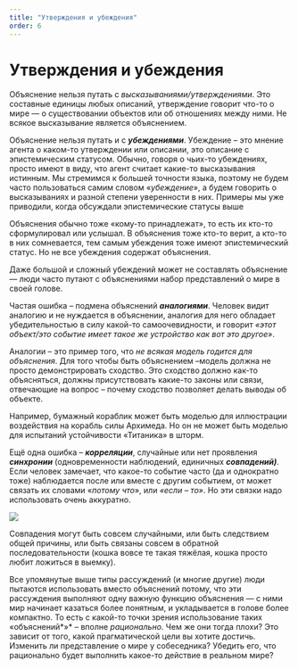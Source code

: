 ```yaml
---
title: "Утверждения и убеждения"
order: 6
---
```


# Утверждения и убеждения

Объяснение нельзя путать с *высказываниями/утверждениями*. Это составные единицы любых описаний, утверждение говорит что-то о мире — о существовании объектов или об отношениях между ними. Не всякое высказывание является объяснением.

Объяснение нельзя путать и с ***убеждениями***. Убеждение – это мнение агента о каком-то утверждении или описании, это описание с эпистемическим статусом. Обычно, говоря о чьих-то убеждениях, просто имеют в виду, что агент считает какие-то высказывания истинным. Мы стремимся к большей точности языка, поэтому не будем часто пользоваться самим словом «*убеждение*», а будем говорить о высказываниях и разной степени уверенности в них. Примеры мы уже приводили, когда обсуждали эпистемические статусы выше

Объяснения обычно тоже «кому-то принадлежат», то есть их кто-то сформулировал или услышал. В объяснения тоже кто-то верит, а кто-то в них сомневается, тем самым убеждения тоже имеют эпистемический статус. Но не все убеждения содержат объяснения.

Даже большой и сложный убеждений может не составлять объяснение — люди часто путают с объяснениями набор представлений о мире в своей голове.

Частая ошибка – подмена объяснений ***аналогиями***. Человек видит аналогию и не нуждается в объяснении, аналогия для него обладает убедительностью в силу какой-то самоочевидности, и говорит *«этот объект/это событие имеет такое же устройство как вот это другое»*.

Аналогии – это пример того, что *не всякая модель годится для объяснения*. Для того чтобы быть объяснением –модель должна не просто демонстрировать сходство. Это сходство должно как-то объясняться, должны присутствовать какие-то законы или связи, отвечающие на вопрос – почему сходство позволяет делать выводы об объекте.

Например, бумажный кораблик может быть моделью для иллюстрации воздействия на корабль силы Архимеда. Но он не может быть моделью для испытаний устойчивости «Титаника» в шторм.

Ещё одна ошибка – ***корреляции***, случайные или нет проявления ***синхронии*** (одновременности наблюдений, единичных ***совпадени******й)***. Если человек замечает, что какое-то событие часто (да и однократно тоже) наблюдается после или вместе с другим событием, от может связать их словами «*потому что*», или *«если – то»*. Но эти связки надо использовать очень аккуратно.

![](/ru/rational-work/44.png)

Совпадения могут быть совсем случайными, или быть следствием общей причины, или быть связаны совсем в обратной последовательности (кошка вовсе те такая тяжёлая, кошка просто любит ложиться в выемку).

Все упомянутые выше типы рассуждений (и многие другие) люди пытаются использовать вместо объяснений потому, что эти рассуждения выполняют одну важную функцию объяснения — с ними мир начинает казаться более понятным, и укладывается в голове более компактно. То есть с какой-то точки зрения использование таких «объяснений*»* – вполне *рационально*. Чем же они тогда плохи? Это зависит от того, какой прагматической цели вы хотите достичь. Изменить ли представление о мире у собеседника? Убедить его, что рационально будет выполнить какое-то действие в реальном мире?